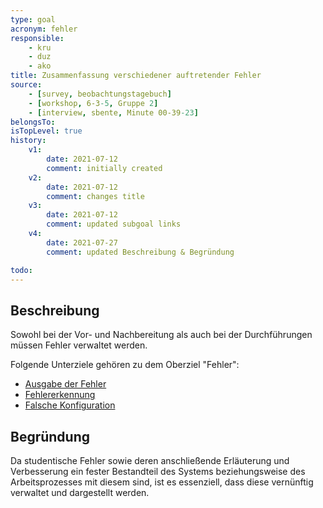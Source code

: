 ```yaml
---
type: goal
acronym: fehler
responsible:
    - kru
    - duz
    - ako
title: Zusammenfassung verschiedener auftretender Fehler
source:
    - [survey, beobachtungstagebuch]
    - [workshop, 6-3-5, Gruppe 2]
    - [interview, sbente, Minute 00-39-23]
belongsTo: 
isTopLevel: true
history:
    v1:
        date: 2021-07-12
        comment: initially created
    v2:
        date: 2021-07-12
        comment: changes title
    v3:
        date: 2021-07-12
        comment: updated subgoal links
    v4:
        date: 2021-07-27
        comment: updated Beschreibung & Begründung

todo:
---
```


## Beschreibung

Sowohl bei der Vor- und Nachbereitung als auch bei der Durchführungen müssen Fehler verwaltet werden. 

Folgende Unterziele gehören zu dem Oberziel "Fehler": 

* [Ausgabe der Fehler](https://divekit.github.io/divekit-roadmap/goals/fehlerVerst%C3%A4ndlichkeit.html)
* [Fehlererkennung](https://divekit.github.io/divekit-roadmap/goals/Fehlererkennung.html)
* [Falsche Konfiguration](https://divekit.github.io/divekit-roadmap/goals/fehlerFalscheKonfig.html)


## Begründung

Da studentische Fehler sowie deren anschließende Erläuterung und Verbesserung ein fester Bestandteil des Systems beziehungsweise des Arbeitsprozesses mit diesem sind, ist es essenziell, dass diese vernünftig verwaltet und dargestellt werden.
